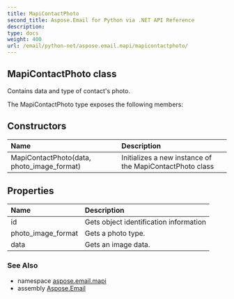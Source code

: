 ```yaml
---
title: MapiContactPhoto
second_title: Aspose.Email for Python via .NET API Reference
description: 
type: docs
weight: 400
url: /email/python-net/aspose.email.mapi/mapicontactphoto/
---
```


## MapiContactPhoto class

Contains data and type of contact's photo.

The MapiContactPhoto type exposes the following members:
## Constructors
| Name | Description |
| :- | :- |
|MapiContactPhoto(data, photo_image_format)|Initializes a new instance of the MapiContactPhoto class|
## Properties
| Name | Description |
| :- | :- |
|id|Gets object identification information|
|photo_image_format|Gets a photo type.|
|data|Gets an image data.|

### See Also

* namespace [aspose.email.mapi](/email/python-net/aspose.email.mapi/)
* assembly [Aspose.Email](/slides/python-net/)

